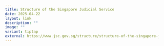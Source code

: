 ```yaml
---
title: Structure of the Singapore Judicial Service
date: 2025-04-22
layout: link
description: ""
image: ""
variant: tiptap
external: https://www.jsc.gov.sg/structure/structure-of-the-singapore-judicial-service/
---
```

